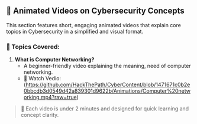 ## 🎥 Animated Videos on Cybersecurity Concepts

This section features short, engaging animated videos that explain core topics in Cybersecurity in a simplified and visual format.

### 📌 Topics Covered:

1. **What is Computer Networking?**
   - A beginner-friendly video explaining the meaning, need of computer networking.
   - 🔗 Watch Vedio:(https://github.com/HackThePath/CyberContent/blob/1471671c0b2e0bbcdb3d0549d42a839301d9622b/Animations/Computer%20networking.mp4?raw=true)


> 🎯 Each video is under 2 minutes and designed for quick learning and concept clarity.

